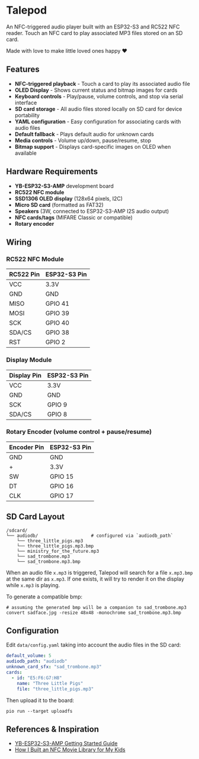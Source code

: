 # Talepod

An NFC-triggered audio player built with an ESP32-S3 and RC522 NFC reader.
Touch an NFC card to play associated MP3 files stored on an SD card.

Made with love to make little loved ones happy :heart:


## Features

- **NFC-triggered playback** - Touch a card to play its associated audio file
- **OLED Display** - Shows current status and bitmap images for cards
- **Keyboard controls** - Play/pause, volume controls, and stop via serial interface
- **SD card storage** - All audio files stored locally on SD card for device portability
- **YAML configuration** - Easy configuration for associating cards with audio files
- **Default fallback** - Plays default audio for unknown cards
- **Media controls** - Volume up/down, pause/resume, stop
- **Bitmap support** - Displays card-specific images on OLED when available

## Hardware Requirements

- **YB-ESP32-S3-AMP** development board
- **RC522 NFC module**
- **SSD1306 OLED display** (128x64 pixels, I2C)
- **Micro SD card** (formatted as FAT32)
- **Speakers** (3W, connected to ESP32-S3-AMP I2S audio output)
- **NFC cards/tags** (MIFARE Classic or compatible)
- **Rotary encoder**


## Wiring

### RC522 NFC Module
| RC522 Pin | ESP32-S3 Pin |
|-----------|--------------|
| VCC       | 3.3V         |
| GND       | GND          |
| MISO      | GPIO 41      |
| MOSI      | GPIO 39      |
| SCK       | GPIO 40      |
| SDA/CS    | GPIO 38      |
| RST       | GPIO  2      |

### Display Module
| Display Pin | ESP32-S3 Pin |
|-------------|--------------|
| VCC         | 3.3V         |
| GND         | GND          |
| SCK         | GPIO  9      |
| SDA/CS      | GPIO  8      |

### Rotary Encoder (volume control + pause/resume)
| Encoder Pin | ESP32-S3 Pin |
|-------------|--------------|
| GND         | GND          |
| +           | 3.3V         |
| SW          | GPIO 15      |
| DT          | GPIO 16      |
| CLK         | GPIO 17      |


## SD Card Layout

```
/sdcard/
└── audiodb/                    # configured via `audiodb_path`
    └── three_little_pigs.mp3
    └── three_little_pigs.mp3.bmp
    └── ministry_for_the_future.mp3
    └── sad_trombone.mp3
    └── sad_trombone.mp3.bmp
```

When an audio file `x.mp3` is triggered, Talepod will search for a file `x.mp3.bmp`
at the same dir as `x.mp3`. If one exists, it will try to render it on the display
while `x.mp3` is playing.

To generate a compatible bmp:

```
# assuming the generated bmp will be a companion to sad_trombone.mp3
convert sadface.jpg -resize 48x48 -monochrome sad_trombone.mp3.bmp
```


## Configuration

Edit `data/config.yaml` taking into account the audio files in the SD card:

```yaml
default_volume: 5
audiodb_path: "audiodb"
unknown_card_sfx: "sad_trombone.mp3"
cards:
  - id: "E5:F6:G7:H8"
    name: "Three Little Pigs"
    file: "three_little_pigs.mp3"
```

Then upload it to the board:

```
pio run --target uploadfs
```

## References & Inspiration

- [YB-ESP32-S3-AMP Getting Started Guide](https://github.com/yellobyte/ESP32-DevBoards-Getting-Started/tree/main/boards/YB-ESP32-S3-AMP)
- [How I Built an NFC Movie Library for My Kids](https://simplyexplained.com/blog/how-i-built-an-nfc-movie-library-for-my-kids/)
